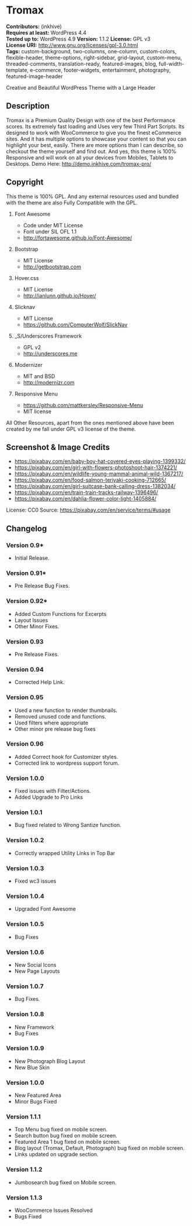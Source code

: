 # Tromax 

**Contributors:** (inkhive)  
**Requires at least:** WordPress 4.4  
**Tested up to:** WordPress 4.9
**Version:** 1.1.2
**License:** GPL v3  
**License URI:** http://www.gnu.org/licenses/gpl-3.0.html  
**Tags:** custom-background, two-columns, one-column, custom-colors, flexible-header, theme-options, right-sidebar, grid-layout, custom-menu, threaded-comments, translation-ready, featured-images, blog, full-width-template, e-commerce, footer-widgets, entertainment, photography, featured-image-header

Creative and Beautiful WordPress Theme with a Large Header

## Description

Tromax is a Premium Quality Design with one of the best Performance scores. Its extremely fast loading and  Uses very few Third Part Scripts. Its designed to work with WooCommerce to give you the finest eCommerce sites. And it has multiple options to showcase your content so that you can highlight your best, easily. There are more options than I can describe, so checkout the theme yourself and find out. And yes, this theme is 100% Responsive and will work on all your devices from Mobiles, Tablets to Desktops. 
Demo Here: http://demo.inkhive.com/tromax-pro/


## Copyright


This theme is 100% GPL. And any external resources used and bundled with the theme are also Fully Compatible with the GPL.

1. Font Awesome
	- Code under MIT License
	- Font under SIL OFL 1.1 
	- http://fortawesome.github.io/Font-Awesome/
	
2. Bootstrap
	- MIT License
	- http://getbootstrap.com
	
3. Hover.css
	- MIT License
	- http://ianlunn.github.io/Hover/
	
4. Slicknav
	- MIT License
	- https://github.com/ComputerWolf/SlickNav

5. _S/Underscores Framework
	- GPL v2
	- http://underscores.me

6. Modernizer 			
	- MIT and BSD
	- http://modernizr.com
	
7. Responsive Menu
	- https://github.com/mattkersley/Responsive-Menu
	- MIT license

	
All Other Resources, apart from the ones mentioned above have been created by me fall under GPL v3 license of the theme.	

## Screenshot & Image Credits

* https://pixabay.com/en/baby-boy-hat-covered-eyes-playing-1399332/
* https://pixabay.com/en/girl-with-flowers-photoshoot-hair-1374221/
* https://pixabay.com/en/wildlife-young-mammal-animal-wild-1367217/
* https://pixabay.com/en/food-salmon-teriyaki-cooking-712665/
* https://pixabay.com/en/girl-suitcase-bank-calling-dress-1382034/
* https://pixabay.com/en/train-train-tracks-railway-1396496/
* https://pixabay.com/en/dahlia-flower-color-light-1405884/

License: CC0
Source: https://pixabay.com/en/service/terms/#usage	

## Changelog

### Version 0.9*

* Initial Release.
	
### Version 0.91*

* Pre Release Bug Fixes.
	
### Version 0.92*

* Added Custom Functions for Excerpts
* Layout Issues
* Other Minor Fixes.	
	
### Version 0.93

* Pre Release Fixes.
	
### Version 0.94

* Corrected Help Link.
	
### Version 0.95

* Used a new function to render thumbnails.
* Removed unused code and functions.
* Used filters where appropriate
* Other minor pre release bug fixes

	
### Version 0.96

* Added Correct hook for Customizer styles.
* Corrected link to wordpress support forum.	

### Version 1.0.0

* Fixed issues with Filter/Actions.
* Added Upgrade to Pro Links	
	
### Version 1.0.1

* Bug fixed related to Wrong Santize function.
	
### Version 1.0.2

* Correctly wrapped Utility Links in Top Bar

### Version 1.0.3

* Fixed wc3 issues
		
### Version 1.0.4

* Upgraded Font Awesome

### Version 1.0.5

* Bug Fixes

### Version 1.0.6

* New Social Icons
* New Page Layouts

### Version 1.0.7

* Bug Fixes.

### Version 1.0.8

* New Framework
* Bug Fixes

### Version 1.0.9

* New Photograph Blog Layout
* New Blue Skin

### Version 1.0.0

* New Featured Area
* Minor Bugs Fixed

### Version 1.1.1

* Top Menu bug fixed on mobile screen.
* Search button bug fixed on mobile screen.
* Featured Area 1 bug fixed on mobile screen.
* Blog layout (Tromax, Default, Photograph) bug fixed on mobile screen.
* Links updated on upgrade section.
        
### Version 1.1.2

* Jumbosearch bug fixed on Mobile screen.
       
### Version 1.1.3

* WooCommerce Issues Resolved
* Bugs Fixed